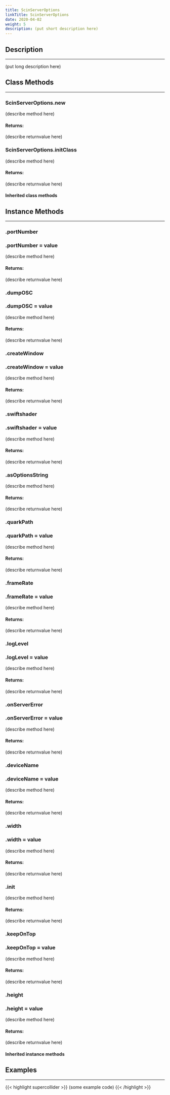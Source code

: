 ```yaml
---
title: ScinServerOptions
linkTitle: ScinServerOptions
date: 2020-04-02
weight: 5
description: (put short description here)
---
```



## Description
---



(put long description here)



## Class Methods
---



### ScinServerOptions.new



(describe method here)



#### Returns:



(describe returnvalue here)



### ScinServerOptions.initClass



(describe method here)



#### Returns:



(describe returnvalue here)



#### Inherited class methods



## Instance Methods
---



### .portNumber



### .portNumber = value


(describe method here)



#### Returns:



(describe returnvalue here)



### .dumpOSC



### .dumpOSC = value


(describe method here)



#### Returns:



(describe returnvalue here)



### .createWindow



### .createWindow = value


(describe method here)



#### Returns:



(describe returnvalue here)



### .swiftshader



### .swiftshader = value


(describe method here)



#### Returns:



(describe returnvalue here)



### .asOptionsString



(describe method here)



#### Returns:



(describe returnvalue here)



### .quarkPath



### .quarkPath = value


(describe method here)



#### Returns:



(describe returnvalue here)



### .frameRate



### .frameRate = value


(describe method here)



#### Returns:



(describe returnvalue here)



### .logLevel



### .logLevel = value


(describe method here)



#### Returns:



(describe returnvalue here)



### .onServerError



### .onServerError = value


(describe method here)



#### Returns:



(describe returnvalue here)



### .deviceName



### .deviceName = value


(describe method here)



#### Returns:



(describe returnvalue here)



### .width



### .width = value


(describe method here)



#### Returns:



(describe returnvalue here)



### .init



(describe method here)



#### Returns:



(describe returnvalue here)



### .keepOnTop



### .keepOnTop = value


(describe method here)



#### Returns:



(describe returnvalue here)



### .height



### .height = value


(describe method here)



#### Returns:



(describe returnvalue here)



#### Inherited instance methods



## Examples
---



{{< highlight supercollider >}}
(some example code)
{{< /highlight >}}





